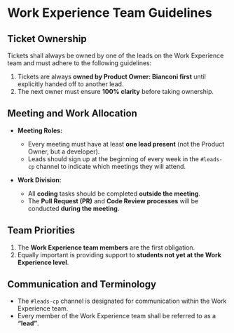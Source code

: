 # Work Experience Team Guidelines 

## Ticket Ownership
Tickets shall always be owned by one of the leads on the Work Experience team and must adhere to the following guidelines:
1. Tickets are always **owned by Product Owner: Bianconi first** until explicitly handed off to another lead.
2. The next owner must ensure **100% clarity** before taking ownership.

## Meeting and Work Allocation
- **Meeting Roles:**
  - Every meeting must have at least **one lead present** (not the Product Owner, but a developer).
  - Leads should sign up at the beginning of every week in the `#leads-cp` channel to indicate which meetings they will attend.

- **Work Division:**
  - All **coding** tasks should be completed **outside the meeting**.
  - The **Pull Request (PR)** and **Code Review processes** will be conducted **during the meeting**.

## Team Priorities
1. The **Work Experience team members** are the first obligation.
2. Equally important is providing support to **students not yet at the Work Experience level**.

## Communication and Terminology
- The `#leads-cp` channel is designated for communication within the Work Experience team.
- Every member of the Work Experience team shall be referred to as a **“lead”**.

